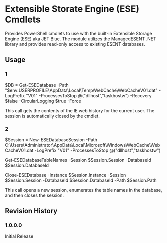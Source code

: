 # Extensible Storate Engine (ESE) Cmdlets

Provides PowerShell cmdlets to use with the built-in Extensible Storage Engine (ESE) aka JET Blue. The module utilizes the ManagedESENT .NET library and provides read-only access to existing ESENT databases.

## Usage

### 1
$DB = Get-ESEDatabase -Path "$env:USERPROFILE\AppData\Local\Temp\WebCache\WebCacheV01.dat" -LogPrefix "V01" -ProcessesToStop @("dllhost","taskhostw") -Recovery $false -CircularLogging $true -Force

This call gets the contents of the IE web history for the current user. The session is automatically closed by the cmdlet.

### 2
$Session = New-ESEDatabaseSession -Path C:\Users\Administrator\AppData\Local\Microsoft\Windows\WebCache\WebCacheV01.dat -LogPrefix "V01" -ProcessesToStop @("dllhost","taskhostw")

Get-ESEDatabaseTableNames -Session $Session.Session -DatabaseId $Session.DatabaseId

Close-ESEDatabase -Instance $Session.Instance -Session $Session.Session -DatabaseId $Session.DatabaseId -Path $Session.Path

This call opens a new session, enumerates the table names in the database, and then closes the session.

## Revision History

### 1.0.0.0
Initial Release
